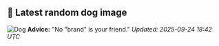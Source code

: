## 🐶 Latest random dog image
![Dog](https://images.dog.ceo/breeds/rottweiler/n02106550_11564.jpg)
**Advice:** "No "brand" is your friend."
*Updated: 2025-09-24 18:42 UTC*
